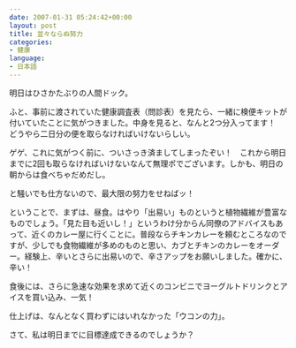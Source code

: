 ```yaml
---
date: 2007-01-31 05:24:42+00:00
layout: post
title: 並々ならぬ努力
categories:
- 健康
language:
- 日本語
---
```


明日はひさかたぶりの人間ドック。

ふと、事前に渡されていた健康調査表（問診表）を見たら、一緒に検便キットが付いていたことに気がつきました。中身を見ると、なんと2つ分入ってます！　どうやら二日分の便を取らなければいけないらしい。

ゲゲ、これに気がつく前に、ついさっき済ましてしまったぞい！　これから明日までに2回も取らなければいけないなんて無理ポでございます。しかも、明日の朝からは食べちゃだめだし。

と騒いでも仕方ないので、最大限の努力をせねばッ！

ということで、まずは、昼食。はやり「出易い」ものというと植物繊維が豊富なものでしょう。「見た目も近いし！」というわけ分からん同僚のアドバイスもあって、近くのカレー屋に行くことに。普段ならチキンカレーを頼むところなのですが、少しでも食物繊維が多めのものと思い、カブとチキンのカレーをオーダー。経験上、辛いとさらに出易いので、辛さアップをお願いしました。確かに、辛い！

食後には、さらに急速な効果を求めて近くのコンビニでヨーグルトドリンクとアイスを買い込み、一気！　

仕上げは、なんとなく買わずにはいれなかった「ウコンの力」。

さて、私は明日までに目標達成できるのでしょうか？
